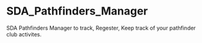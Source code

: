 # SDA_Pathfinders_Manager
SDA Pathfinders Manager to track, Regester, Keep track of your pathfinder club activites.
